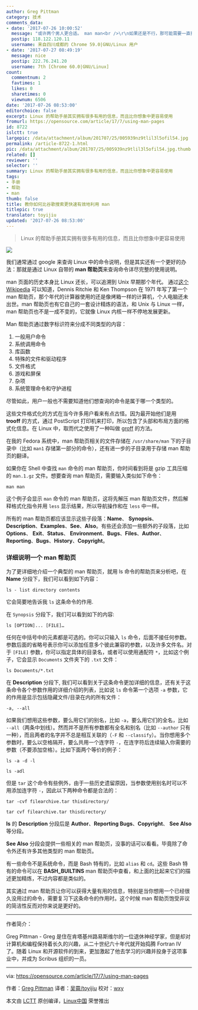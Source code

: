 ```yaml
---
author: Greg Pittman
category: 技术
comments_data:
- date: '2017-07-26 10:00:52'
  message: "或许两个男人更合适。 man man<br />\r\n如果还是不行，那可能需要一直找，直到第八个。 debug"
  postip: 118.122.120.11
  username: 来自四川成都的 Chrome 59.0|GNU/Linux 用户
- date: '2017-07-27 08:49:19'
  message: nice
  postip: 222.76.241.20
  username: 7th [Chrome 60.0|GNU/Linux]
count:
  commentnum: 2
  favtimes: 1
  likes: 0
  sharetimes: 0
  viewnum: 6506
date: '2017-07-26 08:53:00'
editorchoice: false
excerpt: Linux 的帮助手册其实拥有很多有用的信息，而且比你想象中更容易使用
fromurl: https://opensource.com/article/17/7/using-man-pages
id: 8722
islctt: true
largepic: /data/attachment/album/201707/25/005939nz9tlil3l5ofil54.jpg
permalink: /article-8722-1.html
pic: /data/attachment/album/201707/25/005939nz9tlil3l5ofil54.jpg.thumb.jpg
related: []
reviewer: ''
selector: ''
summary: Linux 的帮助手册其实拥有很多有用的信息，而且比你想象中更容易使用
tags:
- 手册
- 帮助
- man
thumb: false
title: 教你如何比谷歌搜索更快速有效地利用 man
titlepic: true
translator: toyijiu
updated: '2017-07-26 08:53:00'
---
```



> 
> Linux 的帮助手册其实拥有很多有用的信息，而且比你想象中更容易使用
> 
> 
> 


![](/data/attachment/album/201707/25/005939nz9tlil3l5ofil54.jpg)


我们通常通过 google 来查询 Linux 中的命令说明，但是其实还有一个更好的办法：那就是通过 Linux 自带的 **man 帮助页**来查询命令详尽完整的使用说明。


man 页面的历史本身比 Linux 还长，可以追溯到 Unix 早期那个年代。 通过[这个 Wikipedia](https://en.wikipedia.org/wiki/Man_page) 可以知道，Dennis Ritchie 和 Ken Thompson 在 1971 年写了第一个 man 帮助页，那个年代的计算器使用的还是像烤箱一样的计算机，个人电脑还未出世。man 帮助页也有它自己的一套设计精炼的语法，和 Unix 与 Linux 一样，man 帮助页也不是一成不变的，它就像 Linux 内核一样不停地发展更新。


Man 帮助页通过数字标识符来分成不同类型的内容：


1. 一般用户命令
2. 系统调用命令
3. 库函数
4. 特殊的文件和驱动程序
5. 文件格式
6. 游戏和屏保
7. 杂项
8. 系统管理命令和守护进程


尽管如此，用户一般也不需要知道他们想查询的命令是属于哪一个类型的。


这些文件格式化的方式在当今许多用户看来有点古怪。因为最开始他们是用 **trooff** 的方式，通过 PostScript 打印机来打印，所以包含了头部和布局方面的格式化信息。在 Linux 中，取而代之使用了一种叫做 [groff](https://en.wikipedia.org/wiki/Groff_(software)) 的方法。


在我的 Fedora 系统中，man 帮助页相关的文件存储在 `/usr/share/man` 下的子目录中（比如 `man1` 存储第一部分的命令），还有进一步的子目录用于存储 man 帮助页的翻译。


如果你在 Shell 中查找 `man` 命令的 man 帮助页，你时间看到将是 gzip 工具压缩的 `man.1.gz` 文件。想要查询 man 帮助页，需要输入类似如下命令：



```
man man

```

这个例子会显示 `man` 命令的 man 帮助页，这将先解压 man 帮助页文件，然后解释格式化指令并用 `less` 显示结果，所以导航操作和在 `less` 中一样。


所有的 man 帮助页都应该显示这些子段落：**Name**、 **Synopsis**、 **Description**、**Examples**、**See**、**Also**。有些还会添加一些额外的子段落，比如 **Options**、 **Exit**、**Status**、 **Environment**、**Bugs**、**Files**、**Author**、**Reporting**、**Bugs**、**History**、**Copyright**。


### 详细说明一个 man 帮助页


为了更详细地介绍一个典型的 man 帮助页，就用 ls 命令的帮助页来分析吧，在 **Name** 分段下，我们可以看到如下内容：



```
ls - list directory contents

```

它会简要地告诉我 `ls` 这条命令的作用.


在 `Synopsis` 分段下，我们可以看到如下的内容:



```
ls [OPTION]... [FILE]…

```

任何在中括号中的元素都是可选的。你可以只输入 `ls` 命令，后面不接任何参数。参数后面的省略号表示你可以添加任意多个彼此兼容的参数，以及许多文件名。对于 `[FILE]` 参数，你可以指定具体的目录名，或者可以使用通配符 `*`，比如这个例子，它会显示 `Documents` 文件夹下的 `.txt` 文件：



```
ls Documents/*.txt

```

在 **Description** 分段下, 我们可以看到关于这条命令更加详细的信息，还有关于这条命令各个参数作用的详细介绍的列表，比如说 `ls` 命令第一个选项 `-a` 参数，它的作用是显示包括隐藏文件/目录在内的所有文件：



```
-a, --all 

```

如果我们想用这些参数，要么用它们的别名，比如 `-a`，要么用它们的全名，比如 `--all`（两条中划线）。然而并不是所有参数都有全名和别名（比如 `--author` 只有一种），而且两者的名字并不总是相互关联的（`-F` 和 `--classify`）。当你想用多个参数时，要么以空格隔开，要么共用一个连字符 `-`，在连字符后连续输入你需要的参数（不要添加空格）。比如下面两个等价的例子：



```
ls -a -d -l

```


```
ls -adl

```

但是 `tar` 这个命令有些例外，由于一些历史遗留原因，当参数使用别名时可以不用添加连字符 `-`，因此以下两种命令都是合法的：



```
tar -cvf filearchive.tar thisdirectory/

tar cvf filearchive.tar thisdirectory/

```

**ls** 的 **Description** 分段后是 **Author**、**Reporting Bugs**、**Copyright**、 **See Also** 等分段。


**See Also** 分段会提供一些相关的 man 帮助页，没事的话可以看看。毕竟除了命令外还有许多其他类型的 man 帮助页。


有一些命令不是系统命令，而是 Bash 特有的，比如 `alias` 和 `cd`。这些 Bash 特有的命令可以在 **BASH\_BUILTINS** man 帮助页中查看，和上面的比起来它们的描述更加精炼，不过内容都是类似的。


其实通过 man 帮助页让你可以获得大量有用的信息，特别是当你想用一个已经很久没用过的命令，需要复习下这条命令的作用时。这个时候 man 帮助页饱受非议的简洁性反而对你来说是更好的。


 




---


作者简介：


Greg Pittman - Greg 是住在肯塔基州路易斯维尔的一位退休神经学家，但是却对计算机和编程保持着长久的兴趣，从二十世纪六十年代就开始捣腾 Fortran IV 了。随着 Linux 和开源软件的到来，更加激起了他去学习的兴趣并投身于这项事业中，并成为 Scribus 组织的一员。




---


via: <https://opensource.com/article/17/7/using-man-pages>


作者：[Greg Pittman](https://opensource.com/users/greg-p) 译者：[吴霄/toyijiu](https://github.com/toyijiu) 校对：[wxy](https://github.com/wxy)


本文由 [LCTT](https://github.com/LCTT/TranslateProject) 原创编译，[Linux中国](https://linux.cn/) 荣誉推出